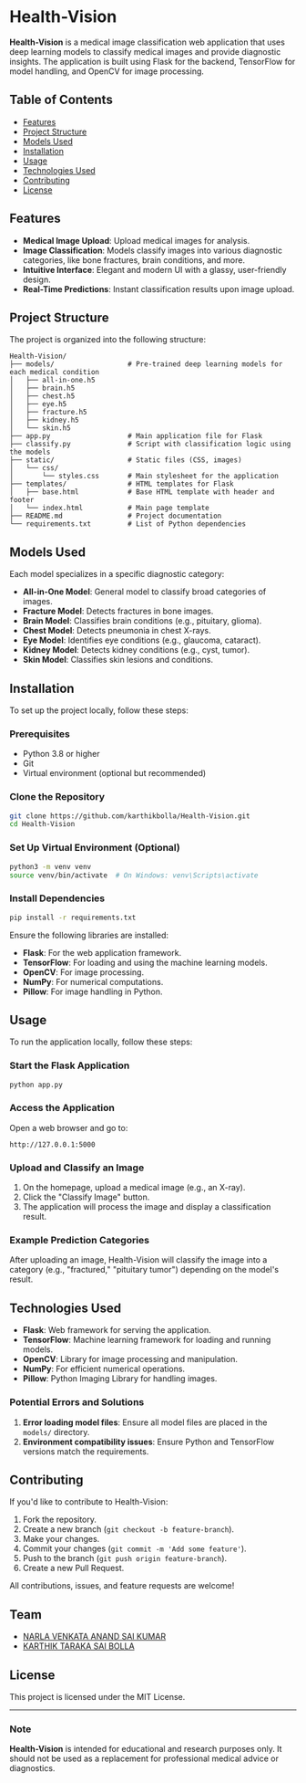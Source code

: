# Health-Vision

**Health-Vision** is a medical image classification web application that uses deep learning models to classify medical images and provide diagnostic insights. The application is built using Flask for the backend, TensorFlow for model handling, and OpenCV for image processing.


## Table of Contents
- [Features](#features)
- [Project Structure](#project-structure)
- [Models Used](#models-used)
- [Installation](#installation)
- [Usage](#usage)
- [Technologies Used](#technologies-used)
- [Contributing](#contributing)
- [License](#license)

## Features

- **Medical Image Upload**: Upload medical images for analysis.
- **Image Classification**: Models classify images into various diagnostic categories, like bone fractures, brain conditions, and more.
- **Intuitive Interface**: Elegant and modern UI with a glassy, user-friendly design.
- **Real-Time Predictions**: Instant classification results upon image upload.

## Project Structure

The project is organized into the following structure:

```plaintext
Health-Vision/
├── models/                  # Pre-trained deep learning models for each medical condition
│   ├── all-in-one.h5
│   ├── brain.h5
│   ├── chest.h5
│   ├── eye.h5
│   ├── fracture.h5
│   ├── kidney.h5
│   └── skin.h5
├── app.py                   # Main application file for Flask
├── classify.py              # Script with classification logic using the models
├── static/                  # Static files (CSS, images)
│   └── css/
│       └── styles.css       # Main stylesheet for the application
├── templates/               # HTML templates for Flask
│   ├── base.html            # Base HTML template with header and footer
│   └── index.html           # Main page template
├── README.md                # Project documentation
└── requirements.txt         # List of Python dependencies
```

## Models Used

Each model specializes in a specific diagnostic category:
- **All-in-One Model**: General model to classify broad categories of images.
- **Fracture Model**: Detects fractures in bone images.
- **Brain Model**: Classifies brain conditions (e.g., pituitary, glioma).
- **Chest Model**: Detects pneumonia in chest X-rays.
- **Eye Model**: Identifies eye conditions (e.g., glaucoma, cataract).
- **Kidney Model**: Detects kidney conditions (e.g., cyst, tumor).
- **Skin Model**: Classifies skin lesions and conditions.

## Installation

To set up the project locally, follow these steps:

### Prerequisites

- Python 3.8 or higher
- Git
- Virtual environment (optional but recommended)

### Clone the Repository

```bash
git clone https://github.com/karthikbolla/Health-Vision.git
cd Health-Vision
```

### Set Up Virtual Environment (Optional)

```bash
python3 -m venv venv
source venv/bin/activate  # On Windows: venv\Scripts\activate
```

### Install Dependencies

```bash
pip install -r requirements.txt
```

Ensure the following libraries are installed:
- **Flask**: For the web application framework.
- **TensorFlow**: For loading and using the machine learning models.
- **OpenCV**: For image processing.
- **NumPy**: For numerical computations.
- **Pillow**: For image handling in Python.

## Usage

To run the application locally, follow these steps:

### Start the Flask Application

```bash
python app.py
```

### Access the Application

Open a web browser and go to:

```plaintext
http://127.0.0.1:5000
```

### Upload and Classify an Image

1. On the homepage, upload a medical image (e.g., an X-ray).
2. Click the "Classify Image" button.
3. The application will process the image and display a classification result.

### Example Prediction Categories

After uploading an image, Health-Vision will classify the image into a category (e.g., "fractured," "pituitary tumor") depending on the model's result.

## Technologies Used

- **Flask**: Web framework for serving the application.
- **TensorFlow**: Machine learning framework for loading and running models.
- **OpenCV**: Library for image processing and manipulation.
- **NumPy**: For efficient numerical operations.
- **Pillow**: Python Imaging Library for handling images.

### Potential Errors and Solutions

1. **Error loading model files**: Ensure all model files are placed in the `models/` directory.
2. **Environment compatibility issues**: Ensure Python and TensorFlow versions match the requirements.

## Contributing

If you'd like to contribute to Health-Vision:

1. Fork the repository.
2. Create a new branch (`git checkout -b feature-branch`).
3. Make your changes.
4. Commit your changes (`git commit -m 'Add some feature'`).
5. Push to the branch (`git push origin feature-branch`).
6. Create a new Pull Request.

All contributions, issues, and feature requests are welcome!

## Team

- [NARLA VENKATA ANAND SAI KUMAR](https://github.com/Narla-Venkata-Anand-Sai-Kumar/)
- [KARTHIK TARAKA SAI BOLLA](https://github.com/karthikbolla)

## License

This project is licensed under the MIT License.

---

### Note
**Health-Vision** is intended for educational and research purposes only. It should not be used as a replacement for professional medical advice or diagnostics.
